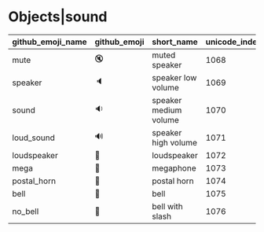 # Objects|sound

|github_emoji_name|github_emoji|short_name|unicode_index|
|---|---|---|---|
|mute|:mute:|muted speaker|1068|
|speaker|:speaker:|speaker low volume|1069|
|sound|:sound:|speaker medium volume|1070|
|loud_sound|:loud_sound:|speaker high volume|1071|
|loudspeaker|:loudspeaker:|loudspeaker|1072|
|mega|:mega:|megaphone|1073|
|postal_horn|:postal_horn:|postal horn|1074|
|bell|:bell:|bell|1075|
|no_bell|:no_bell:|bell with slash|1076|
